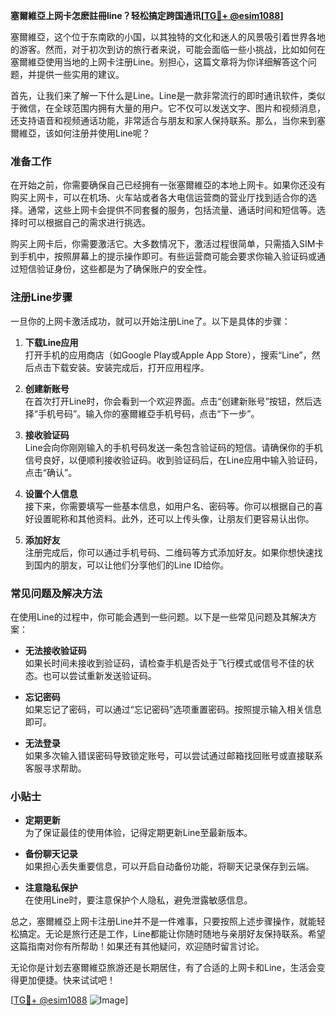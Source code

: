 **塞爾維亞上网卡怎麽註冊line？轻松搞定跨国通讯[[TG💪+ @esim1088](https://t.me/s/esim1088)]**

塞爾維亞，这个位于东南欧的小国，以其独特的文化和迷人的风景吸引着世界各地的游客。然而，对于初次到访的旅行者来说，可能会面临一些小挑战，比如如何在塞爾維亞使用当地的上网卡注册Line。别担心，这篇文章将为你详细解答这个问题，并提供一些实用的建议。

首先，让我们来了解一下什么是Line。Line是一款非常流行的即时通讯软件，类似于微信，在全球范围内拥有大量的用户。它不仅可以发送文字、图片和视频消息，还支持语音和视频通话功能，非常适合与朋友和家人保持联系。那么，当你来到塞爾維亞，该如何注册并使用Line呢？

### 准备工作

在开始之前，你需要确保自己已经拥有一张塞爾維亞的本地上网卡。如果你还没有购买上网卡，可以在机场、火车站或者各大电信运营商的营业厅找到适合你的选择。通常，这些上网卡会提供不同套餐的服务，包括流量、通话时间和短信等。选择时可以根据自己的需求进行挑选。

购买上网卡后，你需要激活它。大多数情况下，激活过程很简单，只需插入SIM卡到手机中，按照屏幕上的提示操作即可。有些运营商可能会要求你输入验证码或通过短信验证身份，这些都是为了确保账户的安全性。

### 注册Line步骤

一旦你的上网卡激活成功，就可以开始注册Line了。以下是具体的步骤：

1. **下载Line应用**  
   打开手机的应用商店（如Google Play或Apple App Store），搜索“Line”，然后点击下载安装。安装完成后，打开应用程序。

2. **创建新账号**  
   在首次打开Line时，你会看到一个欢迎界面。点击“创建新账号”按钮，然后选择“手机号码”。输入你的塞爾維亞手机号码，点击“下一步”。

3. **接收验证码**  
   Line会向你刚刚输入的手机号码发送一条包含验证码的短信。请确保你的手机信号良好，以便顺利接收验证码。收到验证码后，在Line应用中输入验证码，点击“确认”。

4. **设置个人信息**  
   接下来，你需要填写一些基本信息，如用户名、密码等。你可以根据自己的喜好设置昵称和其他资料。此外，还可以上传头像，让朋友们更容易认出你。

5. **添加好友**  
   注册完成后，你可以通过手机号码、二维码等方式添加好友。如果你想快速找到国内的朋友，可以让他们分享他们的Line ID给你。

### 常见问题及解决方法

在使用Line的过程中，你可能会遇到一些问题。以下是一些常见问题及其解决方案：

- **无法接收验证码**  
  如果长时间未接收到验证码，请检查手机是否处于飞行模式或信号不佳的状态。也可以尝试重新发送验证码。

- **忘记密码**  
  如果忘记了密码，可以通过“忘记密码”选项重置密码。按照提示输入相关信息即可。

- **无法登录**  
  如果多次输入错误密码导致锁定账号，可以尝试通过邮箱找回账号或直接联系客服寻求帮助。

### 小贴士

- **定期更新**  
  为了保证最佳的使用体验，记得定期更新Line至最新版本。

- **备份聊天记录**  
  如果担心丢失重要信息，可以开启自动备份功能，将聊天记录保存到云端。

- **注意隐私保护**  
  在使用Line时，要注意保护个人隐私，避免泄露敏感信息。

总之，塞爾維亞上网卡注册Line并不是一件难事，只要按照上述步骤操作，就能轻松搞定。无论是旅行还是工作，Line都能让你随时随地与亲朋好友保持联系。希望这篇指南对你有所帮助！如果还有其他疑问，欢迎随时留言讨论。

无论你是计划去塞爾維亞旅游还是长期居住，有了合适的上网卡和Line，生活会变得更加便捷。快来试试吧！

[[TG💪+ @esim1088](https://t.me/s/esim1088) ![Image](https://i.postimg.cc/4NQfJmqS/Snipaste-2025-05-13-00-14-12.png)]